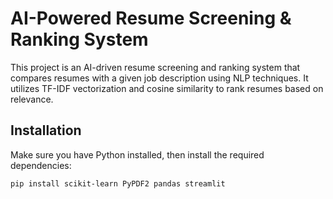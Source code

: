 # AI-Powered Resume Screening & Ranking System

This project is an AI-driven resume screening and ranking system that compares resumes with a given job description using NLP techniques. It utilizes TF-IDF vectorization and cosine similarity to rank resumes based on relevance.

## Installation

Make sure you have Python installed, then install the required dependencies:

```sh
pip install scikit-learn PyPDF2 pandas streamlit
